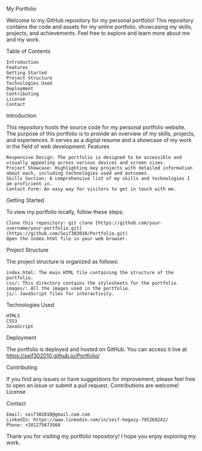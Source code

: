 My Portfolio

Welcome to my GitHub repository for my personal portfolio! This repository contains the code and assets for my online portfolio, showcasing my skills, projects, and achievements. Feel free to explore and learn more about me and my work.

Table of Contents

    Introduction
    Features
    Getting Started
    Project Structure
    Technologies Used
    Deployment
    Contributing
    License
    Contact

Introduction

This repository hosts the source code for my personal portfolio website. The purpose of this portfolio is to provide an overview of my skills, projects, and experiences. It serves as a digital resume and a showcase of my work in the field of web development.
Features

    Responsive Design: The portfolio is designed to be accessible and visually appealing across various devices and screen sizes.
    Project Showcase: Highlighting key projects with detailed information about each, including technologies used and outcomes.
    Skills Section: A comprehensive list of my skills and technologies I am proficient in.
    Contact Form: An easy way for visitors to get in touch with me.

Getting Started

To view my portfolio locally, follow these steps:

    Clone this repository: git clone [https://github.com/your-username/your-portfolio.git](https://github.com/Seif302010/Portfolio.git)
    Open the index.html file in your web browser.

Project Structure

The project structure is organized as follows:

    index.html: The main HTML file containing the structure of the portfolio.
    css/: This directory contains the stylesheets for the portfolio.
    images/: All the images used in the portfolio.
    js/: JavaScript files for interactivity.

Technologies Used

    HTML5
    CSS3
    JavaScript

Deployment

The portfolio is deployed and hosted on GitHub. You can access it live at https://seif302010.github.io/Portfolio/

Contributing

If you find any issues or have suggestions for improvement, please feel free to open an issue or submit a pull request. Contributions are welcome!
License

Contact

    Email: seif302010@gmail.com.com
    LinkedIn: https://www.linkedin.com/in/seif-hegazy-795269242/
    Phone: +201275673568

Thank you for visiting my portfolio repository! I hope you enjoy exploring my work.
